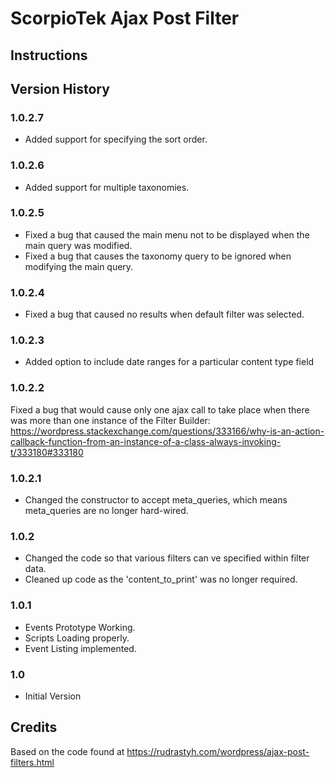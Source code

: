 # ScorpioTek Ajax Post Filter

## Instructions

## Version History

### 1.0.2.7

* Added support for specifying the sort order.

### 1.0.2.6

* Added support for multiple taxonomies.

### 1.0.2.5

* Fixed a bug that caused the main menu not to be displayed when the main query was modified.
* Fixed a bug that causes the taxonomy query to be ignored when modifying the main query.

### 1.0.2.4

* Fixed a bug that caused no results when default filter was selected.

### 1.0.2.3

* Added option to include date ranges for a particular content type field

### 1.0.2.2

Fixed a bug that would cause only one ajax call to take place when there was more than one instance of the Filter Builder: https://wordpress.stackexchange.com/questions/333166/why-is-an-action-callback-function-from-an-instance-of-a-class-always-invoking-t/333180#333180 


### 1.0.2.1

* Changed the constructor to accept meta_queries, which means meta_queries are no longer hard-wired.

### 1.0.2 

* Changed the code so that various filters can ve specified within filter data.
* Cleaned up code as the 'content_to_print' was no longer required.

### 1.0.1 

* Events Prototype Working.
* Scripts Loading properly.
* Event Listing implemented.

### 1.0 

* Initial Version

## Credits

Based on the code found at https://rudrastyh.com/wordpress/ajax-post-filters.html

